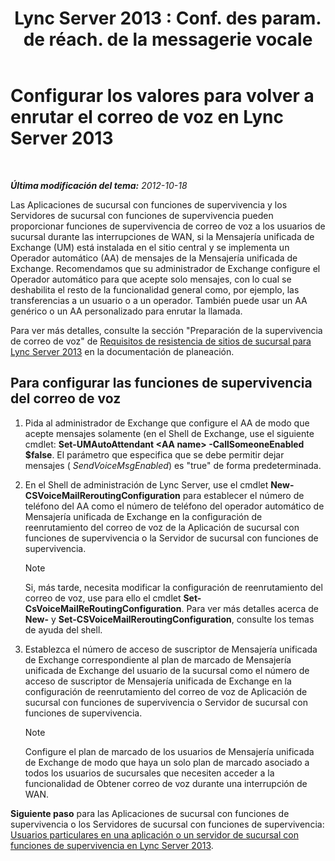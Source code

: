 ﻿---
title: "Lync Server 2013 : Conf. des param. de réach. de la messagerie vocale"
TOCTitle: Configurar los valores para volver a enrutar el correo de voz
ms:assetid: 7ab6be28-eabb-4a79-a796-648887d71b83
ms:mtpsurl: https://technet.microsoft.com/es-es/library/Gg398606(v=OCS.15)
ms:contentKeyID: 48275763
ms.date: 01/07/2017
mtps_version: v=OCS.15
ms.translationtype: HT
---

# Configurar los valores para volver a enrutar el correo de voz en Lync Server 2013

 

_**Última modificación del tema:** 2012-10-18_

Las Aplicaciones de sucursal con funciones de supervivencia y los Servidores de sucursal con funciones de supervivencia pueden proporcionar funciones de supervivencia de correo de voz a los usuarios de sucursal durante las interrupciones de WAN, si la Mensajería unificada de Exchange (UM) está instalada en el sitio central y se implementa un Operador automático (AA) de mensajes de la Mensajería unificada de Exchange. Recomendamos que su administrador de Exchange configure el Operador automático para que acepte solo mensajes, con lo cual se deshabilita el resto de la funcionalidad general como, por ejemplo, las transferencias a un usuario o a un operador. También puede usar un AA genérico o un AA personalizado para enrutar la llamada.

Para ver más detalles, consulte la sección "Preparación de la supervivencia de correo de voz" de [Requisitos de resistencia de sitios de sucursal para Lync Server 2013](lync-server-2013-branch-site-resiliency-requirements.md) en la documentación de planeación.

## Para configurar las funciones de supervivencia del correo de voz

1.  Pida al administrador de Exchange que configure el AA de modo que acepte mensajes solamente (en el Shell de Exchange, use el siguiente cmdlet: **Set-UMAutoAttendant \<AA name\> -CallSomeoneEnabled $false**. El parámetro que especifica que se debe permitir dejar mensajes ( *SendVoiceMsgEnabled*) es "true" de forma predeterminada.

2.  En el Shell de administración de Lync Server, use el cmdlet **New-CSVoiceMailReroutingConfiguration** para establecer el número de teléfono del AA como el número de teléfono del operador automático de Mensajería unificada de Exchange en la configuración de reenrutamiento del correo de voz de la Aplicación de sucursal con funciones de supervivencia o la Servidor de sucursal con funciones de supervivencia.
    

    > [!NOTE]
    > Si, más tarde, necesita modificar la configuración de reenrutamiento del correo de voz, use para ello el cmdlet <STRONG>Set-CsVoiceMailReRoutingConfiguration</STRONG>. Para ver más detalles acerca de <STRONG>New-</STRONG> y <STRONG>Set-CSVoiceMailReroutingConfiguration</STRONG>, consulte los temas de ayuda del shell.



3.  Establezca el número de acceso de suscriptor de Mensajería unificada de Exchange correspondiente al plan de marcado de Mensajería unificada de Exchange del usuario de la sucursal como el número de acceso de suscriptor de Mensajería unificada de Exchange en la configuración de reenrutamiento del correo de voz de Aplicación de sucursal con funciones de supervivencia o Servidor de sucursal con funciones de supervivencia.
    

    > [!NOTE]
    > Configure el plan de marcado de los usuarios de Mensajería unificada de Exchange de modo que haya un solo plan de marcado asociado a todos los usuarios de sucursales que necesiten acceder a la funcionalidad de Obtener correo de voz durante una interrupción de WAN.



**Siguiente paso** para las Aplicaciones de sucursal con funciones de supervivencia o los Servidores de sucursal con funciones de supervivencia: [Usuarios particulares en una aplicación o un servidor de sucursal con funciones de supervivencia en Lync Server 2013](lync-server-2013-home-users-on-a-survivable-branch-appliance-or-server.md).

